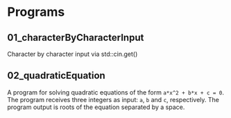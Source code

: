 # Programs

## 01_characterByCharacterInput

Character by character input via std::cin.get()

## 02_quadraticEquation

A program for solving quadratic equations of the form `a*x^2 + b*x + c = 0`. The program receives three integers as input: `a`, `b` and `c`, respectively. The program output is roots of the equation separated by a space.

